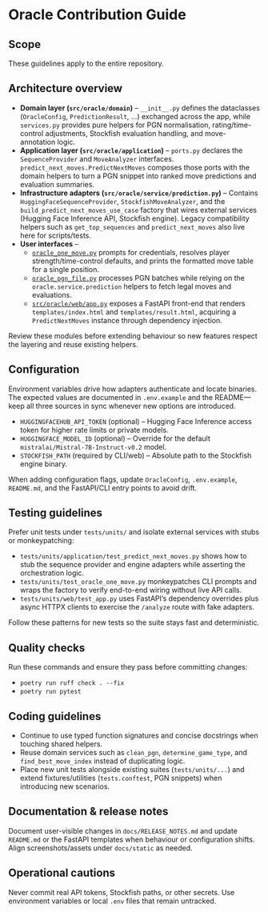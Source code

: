 # Oracle Contribution Guide

## Scope

These guidelines apply to the entire repository.

## Architecture overview

- **Domain layer (`src/oracle/domain`)** – `__init__.py` defines the dataclasses (`OracleConfig`, `PredictionResult`, …) exchanged across the app, while `services.py` provides pure helpers for PGN normalisation, rating/time-control adjustments, Stockfish evaluation handling, and move-annotation logic.
- **Application layer (`src/oracle/application`)** – `ports.py` declares the `SequenceProvider` and `MoveAnalyzer` interfaces. `predict_next_moves.PredictNextMoves` composes those ports with the domain helpers to turn a PGN snippet into ranked move predictions and evaluation summaries.
- **Infrastructure adapters (`src/oracle/service/prediction.py`)** – Contains `HuggingFaceSequenceProvider`, `StockfishMoveAnalyzer`, and the `build_predict_next_moves_use_case` factory that wires external services (Hugging Face Inference API, Stockfish engine). Legacy compatibility helpers such as `get_top_sequences` and `predict_next_moves` also live here for scripts/tests.
- **User interfaces** –
  - [`oracle_one_move.py`](oracle_one_move.py) prompts for credentials, resolves player strength/time-control defaults, and prints the formatted move table for a single position.
  - [`oracle_pgn_file.py`](oracle_pgn_file.py) processes PGN batches while relying on the `oracle.service.prediction` helpers to fetch legal moves and evaluations.
  - [`src/oracle/web/app.py`](src/oracle/web/app.py) exposes a FastAPI front-end that renders `templates/index.html` and `templates/result.html`, acquiring a `PredictNextMoves` instance through dependency injection.

Review these modules before extending behaviour so new features respect the layering and reuse existing helpers.

## Configuration

Environment variables drive how adapters authenticate and locate binaries. The expected values are documented in `.env.example` and the README—keep all three sources in sync whenever new options are introduced.

- `HUGGINGFACEHUB_API_TOKEN` (optional) – Hugging Face Inference access token for higher rate limits or private models.
- `HUGGINGFACE_MODEL_ID` (optional) – Override for the default `mistralai/Mistral-7B-Instruct-v0.2` model.
- `STOCKFISH_PATH` (required by CLI/web) – Absolute path to the Stockfish engine binary.

When adding configuration flags, update `OracleConfig`, `.env.example`, `README.md`, and the FastAPI/CLI entry points to avoid drift.

## Testing guidelines

Prefer unit tests under `tests/units/` and isolate external services with stubs or monkeypatching:

- `tests/units/application/test_predict_next_moves.py` shows how to stub the sequence provider and engine adapters while asserting the orchestration logic.
- `tests/units/test_oracle_one_move.py` monkeypatches CLI prompts and wraps the factory to verify end-to-end wiring without live API calls.
- `tests/units/web/test_app.py` uses FastAPI’s dependency overrides plus async HTTPX clients to exercise the `/analyze` route with fake adapters.

Follow these patterns for new tests so the suite stays fast and deterministic.

## Quality checks

Run these commands and ensure they pass before committing changes:

- `poetry run ruff check . --fix`
- `poetry run pytest`

## Coding guidelines

- Continue to use typed function signatures and concise docstrings when touching shared helpers.
- Reuse domain services such as `clean_pgn`, `determine_game_type`, and `find_best_move_index` instead of duplicating logic.
- Place new unit tests alongside existing suites (`tests/units/...`) and extend fixtures/utilities (`tests.conftest`, PGN snippets) when introducing new scenarios.

## Documentation & release notes

Document user-visible changes in `docs/RELEASE_NOTES.md` and update `README.md` or the FastAPI templates when behaviour or configuration shifts. Align screenshots/assets under `docs/static` as needed.

## Operational cautions

Never commit real API tokens, Stockfish paths, or other secrets. Use environment variables or local `.env` files that remain untracked.
